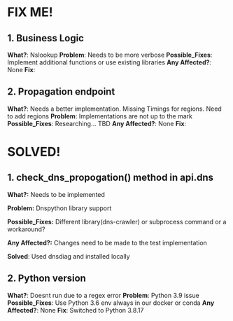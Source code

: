 # FIX ME!

## 1. Business Logic
__What?__: Nslookup 
__Problem__: Needs to be more verbose 
__Possible_Fixes__: Implement additional functions or use existing libraries
__Any Affected?__: None
__Fix__: 

## 2. Propagation endpoint
__What?__: Needs a better implementation. Missing Timings for regions. Need to add regions
__Problem__: Implementations are not up to the mark
__Possible_Fixes__: Researching... TBD
__Any Affected?__: None
__Fix__: 




# SOLVED!

## 1. check_dns_propogation() method in api.dns
__What?:__ Needs to be implemented 

__Problem:__ Dnspython library support 

__Possible_Fixes:__ Different library(dns-crawler) or subprocess command or a workaround?

__Any Affected?:__ Changes need to be made to the test implementation

__Solved__: Used dnsdiag and installed locally 


## 2. Python version
__What?__: Doesnt run due to a regex error
__Problem__: Python 3.9 issue 
__Possible_Fixes__: Use Python 3.6 env always in our docker or conda 
__Any Affected?__: None
__Fix__: Switched to Python 3.8.17

